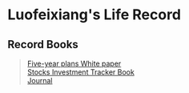 # Luofeixiang's Life Record

## Record Books

> [Five-year plans White paper](docs/R00)  
> [Stocks Investment Tracker Book](docs/R01)  
> [Journal](docs/R02)
